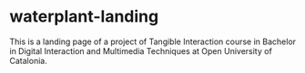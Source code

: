# waterplant-landing
This is a landing page of a project of Tangible Interaction course in Bachelor in Digital Interaction and Multimedia Techniques at Open University of Catalonia. 
